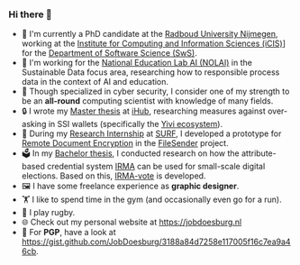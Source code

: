 ### Hi there 👋

- 🔐 I'm currently a PhD candidate at the [Radboud University Nijmegen](https://www.ru.nl), working at the [Institute for Computing and Information Sciences (iCIS)](https://www.ru.nl/en/institute-for-computing-and-information-sciences)] for the [Department of Software Science (SwS)](https://sws.cs.ru.nl).
- 🤖 I'm working for the [National Education Lab AI (NOLAI)](https://nolai.nl) in the Sustainable Data focus area, researching how to responsible process data in the context of AI and education. 
- 🧠 Though specialized in cyber security, I consider one of my strength to be an **all-round** computing scientist with knowledge of many fields.
- 🔒 I wrote my [Master thesis](https://jobdoesburg.nl/docs/Measures_against_over_asking_in_SSI_and_the_Yivi_ecosystem.pdf) at [iHub](https://ihub.ru.nl), researching measures against over-asking in SSI wallets (specifically the [Yivi ecosystem](https://www.yivi.app)).
- 🪪 During my [Research Internship](http://localhost:63343/JobDoesburg/docs/Remote_Document_Encryption_in_SURFfilesender.pdf) at [SURF](https://www.surf.nl), I developed a prototype for [Remote Document Encryption](http://www.cs.ru.nl/E.Verheul/papers/SFS2020/RDE-SFS%200.63.pdf) in the [FileSender](https://filesender.org) project.
- 🗳️ In my [Bachelor thesis](https://jobdoesburg.nl/docs/Using_IRMA_for_small_scale_digital_elections.pdf), I conducted research on how the attribute-based credential system [IRMA](https://privacybydesign.foundation) can be used for small-scale digital elections. Based on this, [IRMA-vote](https://ihub.ru.nl/project/2024-03-13-irma-vote/) is developed.
- 🖼️ I have some freelance experience as **graphic designer**.
- 🏋️ I like to spend time in the gym (and occasionally even go for a run).
- 🏉 I play rugby.
- 🌐 Check out my personal website at https://jobdoesburg.nl
- 🔑 For **PGP**, have a look at https://gist.github.com/JobDoesburg/3188a84d7258e117005f16c7ea9a46cb.
